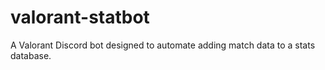 # valorant-statbot
A Valorant Discord bot designed to automate adding match data to a stats database.
